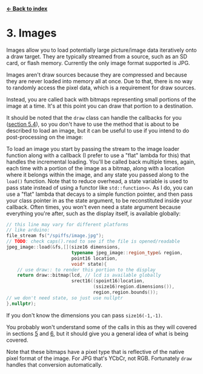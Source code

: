#### [← Back to index](index.md)

<a name="3"></a>

# 3. Images

Images allow you to load potentially large picture/image data iteratively onto a draw target. They are typically streamed from a source, such as an SD card, or flash memory. Currently the only image format supported is JPG.

Images aren't draw sources because they are compressed and because they are never loaded into memory all at once. Due to that, there is no way to randomly access the pixel data, which is a requirement for draw sources.

Instead, you are called back with bitmaps representing small portions of the image at a time. It's at this point you can draw that portion to a destination.

It should be noted that the `draw` class can handle the callbacks for you ([section 5.4](drawing.md#5.4)), so you don't have to use the method that is about to be described to load an image, but it can be useful to use if you intend to do post-processing on the image:

To load an image you start by passing the stream to the image loader function along with a callback (I prefer to use a "flat" lambda for this) that handles the incremental loading. You'll be called back multiple times, again, each time with a portion of the image as a bitmap, along with a location where it belongs within the image, and any state you passed along to the `load()` function. Note that to reduce overhead, a state variable is used to pass state instead of using a functor like `std::function<>`. As I do, you can use a "flat" lambda that decays to a simple function pointer, and then pass your class pointer in as the state argument, to be reconstituted inside your callback. Often times, you won't even need a state argument because everything you're after, such as the display itself, is available globally:
```cpp
// this line may vary for different platforms
// like arduino:
file_stream fs("/spiffs/image.jpg");
// TODO: check caps().read to see if the file is opened/readable
jpeg_image::load(&fs,[](size16 dimensions,
                        typename jpeg_image::region_type& region,
                        point16 location,
                        void* state){
    // use draw:: to render this portion to the display
    return draw::bitmap(lcd, // lcd is available globally
                        srect16((spoint16)location,
                                (ssize16)region.dimensions()),
                                region,region.bounds());
// we don't need state, so just use nullptr
},nullptr);
```
If you don't know the dimensions you can pass `size16(-1,-1)`.

You probably won't understand some of the calls in this as they will covered in sections [5](drawing.md) and [6](positioning.md), but it should give you a general idea of what is being covered.

Note that these bitmaps have a pixel type that is reflective of the native pixel format of the image. For JPG that's YCbCr, not RGB. Fortunately `draw` handles that conversion automatically.
